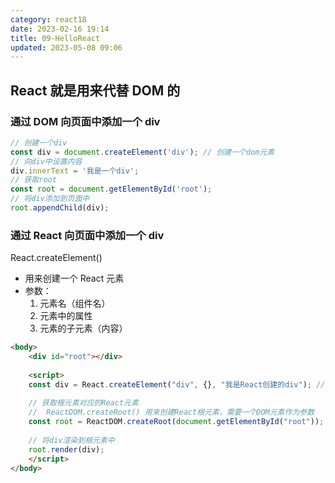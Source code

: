```yaml
---
category: react18
date: 2023-02-16 19:14
title: 09-HelloReact
updated: 2023-05-08 09:06
---
```


## React 就是用来代替 DOM 的

### 通过 DOM 向页面中添加一个 div

```js
// 创建一个div
const div = document.createElement('div'); // 创建一个dom元素
// 向div中设置内容
div.innerText = '我是一个div';
// 获取root
const root = document.getElementById('root');
// 将div添加到页面中
root.appendChild(div);
```

### 通过 React 向页面中添加一个 div

React.createElement()

-   用来创建一个 React 元素
-   参数：
    1. 元素名（组件名）
    2. 元素中的属性
    3. 元素的子元素（内容）

```html
<body>
    <div id="root"></div>
    
    <script>
    const div = React.createElement("div", {}, "我是React创建的div"); // 创建一个React元素
    
    // 获取根元素对应的React元素
    //  ReactDOM.createRoot() 用来创建React根元素，需要一个DOM元素作为参数
    const root = ReactDOM.createRoot(document.getElementById("root"));
    
    // 将div渲染到根元素中
    root.render(div);
    </script>
</body>
```